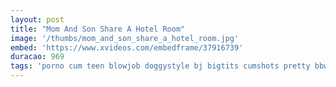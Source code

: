 ```yaml
---
layout: post
title: "Mom And Son Share A Hotel Room"
image: '/thumbs/mom_and_son_share_a_hotel_room.jpg'
embed: 'https://www.xvideos.com/embedframe/37916739'
duracao: 969
tags: 'porno cum teen blowjob doggystyle bj bigtits cumshots pretty bbw brunettes bbc'
---
```

